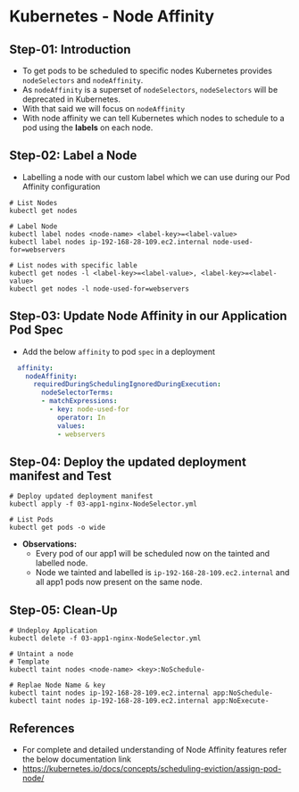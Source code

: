 # Kubernetes - Node Affinity

## Step-01: Introduction
- To get pods to be scheduled to specific nodes Kubernetes provides `nodeSelectors` and `nodeAffinity`. 
- As `nodeAffinity` is a superset of `nodeSelectors`, `nodeSelectors` will be deprecated in Kubernetes.
- With that said we will focus on `nodeAffinity`
- With node affinity we can tell Kubernetes which nodes to schedule to a pod using the **labels** on each node.

## Step-02: Label a Node
- Labelling a node with our custom label which we can use during our Pod Affinity configuration
```
# List Nodes
kubectl get nodes

# Label Node
kubectl label nodes <node-name> <label-key>=<label-value>
kubectl label nodes ip-192-168-28-109.ec2.internal node-used-for=webservers

# List nodes with specific lable
kubectl get nodes -l <label-key>=<label-value>, <label-key>=<label-value>
kubectl get nodes -l node-used-for=webservers
```

## Step-03: Update Node Affinity in our Application Pod Spec
- Add the below `affinity` to pod `spec` in a deployment
```yml
  affinity:
    nodeAffinity:
      requiredDuringSchedulingIgnoredDuringExecution:
        nodeSelectorTerms:
        - matchExpressions:
          - key: node-used-for
            operator: In
            values:
            - webservers
```

## Step-04: Deploy the updated deployment manifest and Test
```
# Deploy updated deployment manifest
kubectl apply -f 03-app1-nginx-NodeSelector.yml 

# List Pods
kubectl get pods -o wide
```
- **Observations:** 
  - Every pod of our app1 will be scheduled now on the tainted and labelled node. 
  - Node we tainted and labelled is `ip-192-168-28-109.ec2.internal` and all app1 pods now present on the same node. 

## Step-05: Clean-Up
```
# Undeploy Application
kubectl delete -f 03-app1-nginx-NodeSelector.yml 

# Untaint a node
# Template
kubectl taint nodes <node-name> <key>:NoSchedule-

# Replae Node Name & key
kubectl taint nodes ip-192-168-28-109.ec2.internal app:NoSchedule-
kubectl taint nodes ip-192-168-28-109.ec2.internal app:NoExecute-
```

## References
- For complete and detailed understanding of Node Affinity features refer the below documentation link
- https://kubernetes.io/docs/concepts/scheduling-eviction/assign-pod-node/